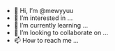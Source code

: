 - 👋 Hi, I’m @mewyyuu
- 👀 I’m interested in ...
- 🌱 I’m currently learning ...
- 💞️ I’m looking to collaborate on ...
- 📫 How to reach me ...

<!---
mewyyuu/mewyyuu is a ✨ special ✨ repository because its `README.md` (this file) appears on your GitHub profile.
You can click the Preview link to take a look at your changes.
--->
